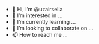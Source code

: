 - 👋 Hi, I’m @uzairselia
- 👀 I’m interested in ...
- 🌱 I’m currently learning ...
- 💞️ I’m looking to collaborate on ...
- 📫 How to reach me ...

<!---
uzairselia/uzairselia is a ✨ special ✨ repository because its `README.md` (this file) appears on your GitHub profile.
You can click the Preview link to take a look at your changes.
--->
